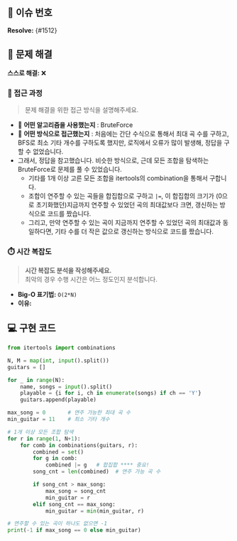 ## 🚀 이슈 번호

**Resolve:** {#1512}

## 🧩 문제 해결

**스스로 해결:** ❌

### 🔎 접근 과정

> 문제 해결을 위한 접근 방식을 설명해주세요.

- 🔹 **어떤 알고리즘을 사용했는지** : BruteForce
- 🔹 **어떤 방식으로 접근했는지** : 처음에는 간단 수식으로 통해서 최대 곡 수를 구하고, BFS로 최소 기타 개수를 구하도록 했지만, 로직에서 오류가 많이 발생해, 정답을 구할 수 없었습니다.
- 그래서, 정답을 참고했습니다. 비슷한 방식으로, 근데 모든 조합을 탐색하는 BruteForce로 문제를 풀 수 있었습니다.
  - 기타를 1개 이상 고른 모든 조합을 itertools의 combination을 통해서 구합니다.
  - 조합이 연주할 수 있는 곡들을 합집합으로 구하고 `|=`, 이 합집합의 크기가 (0으로 초기화했던)지금까지 연주할 수 있었던 곡의 최대값보다 크면, 갱신하는 방식으로 코드를 짰습니다.
  - 그리고, 만약 연주할 수 있는 곡이 지금까지 연주할 수 있었던 곡의 최대값과 동일하다면, 기타 수를 더 작은 값으로 갱신하는 방식으로 코드를 짰습니다.

### ⏱️ 시간 복잡도

> **시간 복잡도 분석을 작성해주세요.**  
> 최악의 경우 수행 시간은 어느 정도인지 분석합니다.

- **Big-O 표기법:** `O(2*N)`
- **이유:**

## 💻 구현 코드

```python
from itertools import combinations

N, M = map(int, input().split())
guitars = []

for _ in range(N):
    name, songs = input().split()
    playable = {i for i, ch in enumerate(songs) if ch == 'Y'}
    guitars.append(playable)

max_song = 0       # 연주 가능한 최대 곡 수
min_guitar = 11    # 최소 기타 개수

# 1개 이상 모든 조합 탐색
for r in range(1, N+1):
    for comb in combinations(guitars, r):
        combined = set()
        for g in comb:
            combined |= g   # 합집합 **** 중요! 
        song_cnt = len(combined)  # 연주 가능 곡 수

        if song_cnt > max_song:
            max_song = song_cnt
            min_guitar = r
        elif song_cnt == max_song:
            min_guitar = min(min_guitar, r)

# 연주할 수 있는 곡이 하나도 없으면 -1
print(-1 if max_song == 0 else min_guitar)
```
